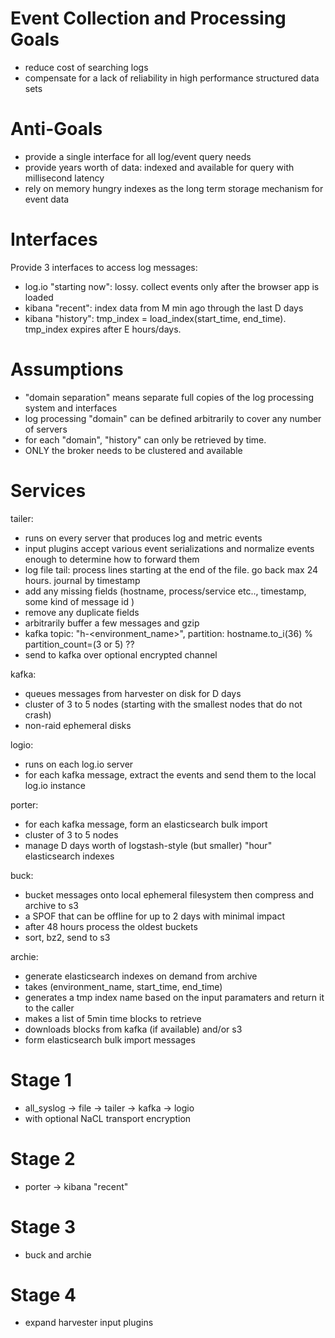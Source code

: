 
Event Collection and Processing Goals
=====================================

* reduce cost of searching logs
* compensate for a lack of reliability in high performance structured data sets


Anti-Goals
==========

* provide a single interface for all log/event query needs
* provide years worth of data: indexed and available for query with millisecond latency
* rely on memory hungry indexes as the long term storage mechanism for event data


Interfaces
==========

Provide 3 interfaces to access log messages:

* log.io "starting now": lossy. collect events only after the browser app is loaded
* kibana "recent": index data from M min ago through the last D days
* kibana "history": tmp_index = load_index(start_time, end_time). tmp_index expires after E hours/days.


Assumptions
===========
* "domain separation" means separate full copies of the log processing system and interfaces
* log processing "domain" can be defined arbitrarily to cover any number of servers
* for each "domain", "history" can only be retrieved by time.
* ONLY the broker needs to be clustered and available


Services
========

tailer:

* runs on every server that produces log and metric events
* input plugins accept various event serializations and normalize events enough to determine how to forward them
* log file tail: process lines starting at the end of the file. go back max 24 hours. journal by timestamp
* add any missing fields (hostname, process/service etc.., timestamp, some kind of message id )
* remove any duplicate fields
* arbitrarily buffer a few messages and gzip
* kafka topic: "h-<environment_name>", partition: hostname.to_i(36) % partition_count=(3 or 5) ??
* send to kafka over optional encrypted channel


kafka:

* queues messages from harvester on disk for D days
* cluster of 3 to 5 nodes (starting with the smallest nodes that do not crash)
* non-raid ephemeral disks


logio:

* runs on each log.io server
* for each kafka message, extract the events and send them to the local log.io instance


porter:

* for each kafka message, form an elasticsearch bulk import
* cluster of 3 to 5 nodes
* manage D days worth of logstash-style (but smaller) "hour" elasticsearch indexes


buck:

* bucket messages onto local ephemeral filesystem then compress and archive to s3
* a SPOF that can be offline for up to 2 days with minimal impact
* after 48 hours process the oldest buckets
* sort, bz2, send to s3


archie:

* generate elasticsearch indexes on demand from archive
* takes (environment_name, start_time, end_time)
* generates a tmp index name based on the input paramaters and return it to the caller
* makes a list of 5min time blocks to retrieve
* downloads blocks from kafka (if available) and/or s3
* form elasticsearch bulk import messages


Stage 1
=======

* all_syslog -> file -> tailer -> kafka -> logio
* with optional NaCL transport encryption


Stage 2
=======

* porter -> kibana "recent"


Stage 3
=======

* buck and archie


Stage 4
=======

* expand harvester input plugins
